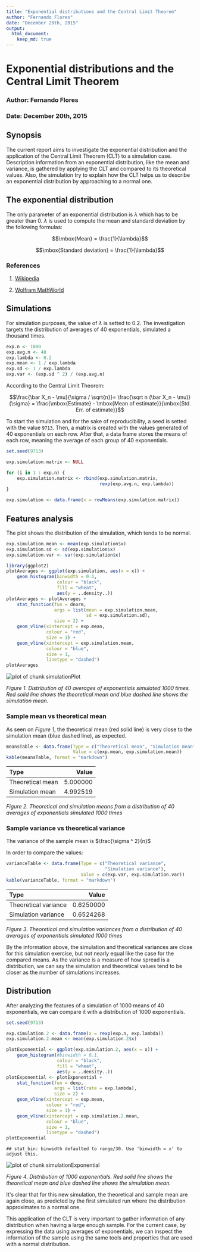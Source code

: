 ```yaml
---
title: "Exponential distributions and the Central Limit Theorem"
author: "Fernando Flores"
date: "December 20th, 2015"
output: 
  html_document:
    keep_md: true
---
```




# Exponential distributions and the Central Limit Theorem

### Author: Fernando Flores

### Date: December 20th, 2015


## Synopsis

The current report aims to investigate the exponential distribution and the application of the Central Limit Theorem (CLT) to a simulation case. Description information from an exponential distribution, like the mean and variance, is gathered by applying the CLT and compared to its theoretical values. Also, the simulation try to explain how the CLT helps us to describe an exponential distribution by approaching to a normal one.


## The exponential distribution

The only parameter of an exponential distribution is $\lambda$ which has to be greater than 0. $\lambda$ is used to compute the mean and standard deviation by the following formulas:

$$\mbox{Mean} = \frac{1}{\lambda}$$

$$\mbox{Standard deviation} = \frac{1}{\lambda}$$


### References

1. [Wikipedia](https://en.wikipedia.org/wiki/Exponential_distribution)

2. [Wolfram MathWorld](http://mathworld.wolfram.com/ExponentialDistribution.html)


## Simulations

For simulation purposes, the value of $\lambda$ is setted to 0.2. The investigation targets the distribution of averages of 40 exponentials, simulated a thousand times.


```r
exp.n <- 1000
exp.avg.n <- 40
exp.lambda <- 0.2
exp.mean <- 1 / exp.lambda
exp.sd <- 1 / exp.lambda
exp.var <- (exp.sd ^ 2) / (exp.avg.n)
```

According to the Central Limit Theorem:

$$\frac{\bar X_n - \mu}{\sigma / \sqrt{n}}=
\frac{\sqrt n (\bar X_n - \mu)}{\sigma}
= \frac{\mbox{Estimate} - \mbox{Mean of estimate}}{\mbox{Std. Err. of estimate}}$$


To start the simulation and for the sake of reproducibility, a seed is setted with the value `9713`. Then, a matrix is created with the values generated of 40 exponentials on each row. After that, a data frame stores the means of each row, meaning the average of each group of 40 exponentials.


```r
set.seed(9713)

exp.simulation.matrix <- NULL

for (i in 1 : exp.n) {
    exp.simulation.matrix <- rbind(exp.simulation.matrix, 
                                   rexp(exp.avg.n, exp.lambda))
}

exp.simulation <- data.frame(x = rowMeans(exp.simulation.matrix))
```


## Features analysis

The plot shows the distribution of the simulation, which tends to be normal.


```r
exp.simulation.mean <- mean(exp.simulation$x)
exp.simulation.sd <- sd(exp.simulation$x)
exp.simulation.var <- var(exp.simulation$x)

library(ggplot2)
plotAverages <- ggplot(exp.simulation, aes(x = x)) + 
    geom_histogram(binwidth = 0.1, 
                   colour = "black",
                   fill = "wheat",
                   aes(y = ..density..)) 
plotAverages <- plotAverages + 
    stat_function(fun = dnorm, 
                  args = list(mean = exp.simulation.mean, 
                              sd = exp.simulation.sd), 
                  size = 2) +
    geom_vline(xintercept = exp.mean, 
               colour = "red",
               size = 1) +
    geom_vline(xintercept = exp.simulation.mean, 
               colour = "blue", 
               size = 1,
               linetype = "dashed")
plotAverages
```

![plot of chunk simulationPlot](figure/simulationPlot-1.png) 

*Figure 1. Distribution of 40 averages of exponentials simulated 1000 times. Red solid line shows the theoretical mean and blue dashed line shows the simulation mean.*


### Sample mean vs theoretical mean

As seen on *Figure 1*, the theoretical mean (red solid line) is very close to the simulation mean (blue dashed line), as expected.


```r
meansTable <- data.frame(Type = c("Theoretical mean", "Simulation mean"), 
                         Value = c(exp.mean, exp.simulation.mean))
kable(meansTable, format = "markdown")
```



|Type             |    Value|
|:----------------|--------:|
|Theoretical mean | 5.000000|
|Simulation mean  | 4.992519|

*Figure 2. Theoretical and simulation means from a distribution of 40 averages of exponentials simulated 1000 times*


### Sample variance vs theoretical variance

The variance of the sample mean is $\frac{\sigma ^ 2}{n}$

In order to compare the values:


```r
varianceTable <- data.frame(Type = c("Theoretical variance", 
                                     "Simulation variance"), 
                            Value = c(exp.var, exp.simulation.var))
kable(varianceTable, format = "markdown")
```



|Type                 |     Value|
|:--------------------|---------:|
|Theoretical variance | 0.6250000|
|Simulation variance  | 0.6524268|

*Figure 3. Theoretical and simulation variances from a distribution of 40 averages of exponentials simulated 1000 times*

By the information above, the simulation and theoretical variances are close for this simulation exercise, but not nearly equal like the case for the compared means. As the variance is a measure of how spread is a distribution, we can say the simulation and theoretical values tend to be closer as the number of simulations increases.


## Distribution

After analyzing the features of a simulation of 1000 means of 40 exponentials, we can compare it with a distribution of 1000 exponentials.


```r
set.seed(9713)

exp.simulation.2 <- data.frame(x = rexp(exp.n, exp.lambda))
exp.simulation.2.mean <- mean(exp.simulation.2$x)

plotExponential <- ggplot(exp.simulation.2, aes(x = x)) + 
    geom_histogram(#binwidth = 0.1, 
                   colour = "black",
                   fill = "wheat",
                   aes(y = ..density..)) 
plotExponential <- plotExponential + 
    stat_function(fun = dexp, 
                  args = list(rate = exp.lambda), 
                  size = 2) +
    geom_vline(xintercept = exp.mean, 
               colour = "red",
               size = 1) +
    geom_vline(xintercept = exp.simulation.2.mean, 
               colour = "blue", 
               size = 1,
               linetype = "dashed")
plotExponential
```

```
## stat_bin: binwidth defaulted to range/30. Use 'binwidth = x' to adjust this.
```

![plot of chunk simulationExponential](figure/simulationExponential-1.png) 

*Figure 4. Distribution of 1000 exponentials. Red solid line shows the theoretical mean and blue dashed line shows the simulation mean.*

It's clear that for this new simulation, the theoretical and sample mean are again close, as predicted by the first simulated run where the distribution approximates to a normal one.

This application of the CLT is very important to gather information of any distribution when having a large enough sample. For the current case, by expressing the data using averages of exponentials, we can inspect the information of the sample using the same tools and properties that are used with a normal distribution.
